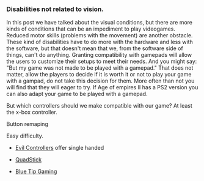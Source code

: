 
### Disabilities not related to vision.

In this post we have talked about the visual conditions, but there are more kinds of conditions that can be an impediment to play videogames. Reduced motor skills (problems with the movement) are another obstacle. These kind of disabilities have to do more with the hardware and less with the software, but that doesn't mean that we, from the software side of things, can't do anything. Granting compatibility with gamepads will allow the users to customize their setups to meet their needs. And you might say: "But my game was not made to be played with a gamepad." That does not matter, allow the players to decide if it is worth it or not to play your game with a gampad, do not take this decision for them. More often than not you will find that they will eager to try. If Age of empires II has a PS2 version you can also adapt your game to be played with a gamepad.

But which controllers should we make compatible with our game? At least the x-box controller. 

Button remaping

Easy difficulty.

- [Evil Controllers](https://www.evilcontrollers.com/accessible-controller-creator) offer single handed 

- [QuadStick](https://www.quadstick.com/)

- [Blue Tip Gaming](https://bluetipgaming.com/product-category/axis-controllers/)

